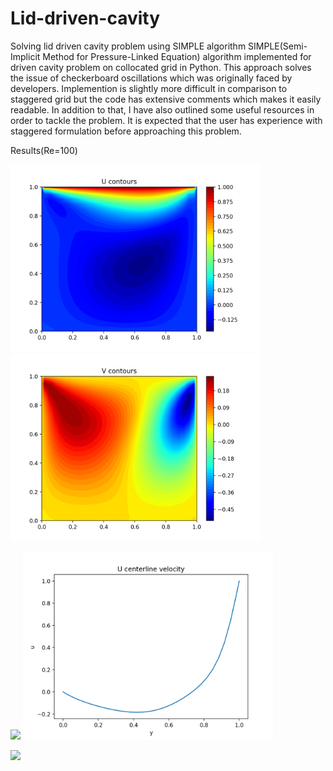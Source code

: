 # Lid-driven-cavity
Solving lid driven cavity problem using SIMPLE algorithm
SIMPLE(Semi-Implicit Method for Pressure-Linked Equation) algorithm implemented for driven cavity problem on collocated grid in Python. This approach solves the issue of checkerboard oscillations which was originally faced by developers. Implemention is slightly more difficult in comparison to staggered grid but the code has extensive comments which makes it easily readable. In addition to that, I have also outlined some useful resources in order to tackle the problem. It is expected that the user has experience with staggered formulation before approaching this problem.

Results(Re=100)

<p float="left">
  <img src="https://github.com/deepmorzaria/Lid-Driven-Cavity-Collocated-Grid/blob/main/results/u_contours.png" width="400" >
  <img src="https://github.com/deepmorzaria/Lid-Driven-Cavity-Collocated-Grid/blob/main/results/v_contours.png" width="400"> 
</p>

<p float="left">
  <img src="https://github.com/mr-mlsk/Lid-driven-cavity/blob/main/pressure_contours.png width="400" >
  <img src="https://github.com/deepmorzaria/Lid-Driven-Cavity-Collocated-Grid/blob/main/results/u_centerline.png" width="400"> 
</p>
  
<image src= "https://github.com/deepmorzaria/Lid-Driven-Cavity-Collocated-Grid/blob/main/results/v_centerline.png" width=400>

